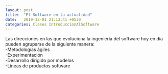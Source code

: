 ```yaml
---
layout: post
title:  "El Software en la actualidad"
date:   2019-12-01 21:13:41 +0530
categories: Clases IntroduccionAlSoftware
---
```


<p>Las direcciones en las que evoluciona la ingeniería del software hoy en día pueden agruparse de la siguiente manera:<br>
-Metodologías ágiles<br>
-Experimentación<br>
-Desarrollo dirigido por modelos<br>
-Líneas de productos software</p>
